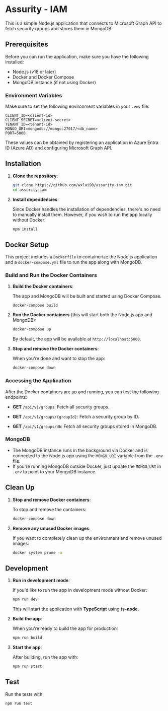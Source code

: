 # Assurity - IAM

This is a simple Node.js application that connects to Microsoft Graph API to fetch security groups and stores them in MongoDB.

## Prerequisites

Before you can run the application, make sure you have the following installed:

- Node.js (v18 or later)
- Docker and Docker Compose
- MongoDB instance (if not using Docker)

### Environment Variables

Make sure to set the following environment variables in your `.env` file:

```
CLIENT_ID=<client-id>
CLIENT_SECRET=<client-secret>
TENANT_ID=<tenant-id>
MONGO_URI=mongodb://mongo:27017/<db_name>
PORT=5000
```

These values can be obtained by registering an application in Azure Entra ID (Azure AD) and configuring Microsoft Graph API.

## Installation

1. **Clone the repository**:

   ```bash
   git clone https://github.com/wxlai90/assurity-iam.git
   cd assurity-iam
   ```

2. **Install dependencies**:

   Since Docker handles the installation of dependencies, there's no need to manually install them. However, if you wish to run the app locally without Docker:

   ```bash
   npm install
   ```

## Docker Setup

This project includes a `Dockerfile` to containerize the Node.js application and a `docker-compose.yml` file to run the app along with MongoDB.

### Build and Run the Docker Containers

1. **Build the Docker containers**:

   The app and MongoDB will be built and started using Docker Compose.

   ```bash
   docker-compose build
   ```

2. **Run the Docker containers** (this will start both the Node.js app and MongoDB):

   ```bash
   docker-compose up
   ```

   By default, the app will be available at `http://localhost:5000`.

3. **Stop and remove the Docker containers**:

   When you're done and want to stop the app:

   ```bash
   docker-compose down
   ```

### Accessing the Application

After the Docker containers are up and running, you can test the following endpoints:

- **GET** `/api/v1/groups`: Fetch all security groups.

- **GET** `/api/v1/groups/{groupId}`: Fetch a security group by ID.

- **GET** `/api/v1/groups/db`: Fetch all security groups stored in MongoDB.

### MongoDB

- The MongoDB instance runs in the background via Docker and is connected to the Node.js app using the `MONGO_URI` variable from the `.env` file.
- If you're running MongoDB outside Docker, just update the `MONGO_URI` in `.env` to point to your MongoDB instance.

## Clean Up

1. **Stop and remove Docker containers**:

   To stop and remove the containers:

   ```bash
   docker-compose down
   ```

2. **Remove any unused Docker images**:

   If you want to completely clean up the environment and remove unused images:

   ```bash
   docker system prune -a
   ```

## Development

1. **Run in development mode**:

   If you'd like to run the app in development mode without Docker:

   ```bash
   npm run dev
   ```

   This will start the application with **TypeScript** using **ts-node**.

2. **Build the app**:

   When you're ready to build the app for production:

   ```bash
   npm run build
   ```

3. **Start the app**:

   After building, run the app with:

   ```bash
   npm run start
   ```

## Test

Run the tests with

```bash
npm run test
```

